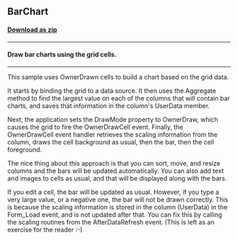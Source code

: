 ## BarChart
#### [Download as zip](https://grapecity.github.io/DownGit/#/home?url=https://github.com/GrapeCity/ComponentOne-WinForms-Samples/tree/master/NetFramework\FlexGrid\CS\BarChart)
____
#### Draw bar charts using the grid cells.
____
This sample uses OwnerDrawn cells to build a chart based on the grid data. 

It starts by binding the grid to a data source. It then uses the Aggregate method to find the largest value on each of the columns that will contain bar charts, and saves that information in the column's UserData member. 

Next, the application sets the DrawMode property to OwnerDraw, which causes the grid to fire the OwnerDrawCell event. Finally, the OwnerDrawCell event handler retrieves the scaling information from the column, draws the cell background as usual, then the bar, then the cell foreground. 

The nice thing about this approach is that you can sort, move, and resize columns and the bars will be updated automatically. You can also add text and images to cells as usual, and that will be displayed along with the bars. 

If you edit a cell, the bar will be updated as usual. However, if you type a very large value, or a negative one, the bar will not be drawn correctly. This is because the scaling information is stored in the column (UserData) in the Form_Load event, and is not updated after that. You can fix this by calling the scaling routines from the AfterDataRefresh event. (This is left as an exercise for the reader :-) 